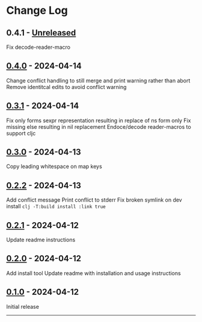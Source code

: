 # Change Log

## 0.4.1 - [Unreleased]

Fix decode-reader-macro

## [0.4.0] - 2024-04-14

Change conflict handling to still merge and print warning rather than abort
Remove identitcal edits to avoid conflict warning

## [0.3.1] - 2024-04-14

Fix only forms sexpr representation resulting in replace of ns form only
Fix missing else resulting in nil replacement
Endoce/decode reader-macros to support cljc

## [0.3.0] - 2024-04-13

Copy leading whitespace on map keys

## [0.2.2] - 2024-04-13

Add conflict message
Print conflict to stderr
Fix broken symlink on dev install `clj -T:build install :link true`

## [0.2.1] - 2024-04-12

Update readme instructions

## [0.2.0] - 2024-04-12

Add install tool
Update readme with installation and usage instructions

## [0.1.0] - 2024-04-12

Initial release

---

[Unreleased]: https://github.com/kurtharriger/clj-mergetool/compare/0.4.0...HEAD
[0.4.0]: https://github.com/kurtharriger/clj-mergetool/compare/0.3.1...0.4.0
[0.3.1]: https://github.com/kurtharriger/clj-mergetool/compare/0.3.0...0.3.1
[0.3.0]: https://github.com/kurtharriger/clj-mergetool/compare/0.2.2...0.3.0
[0.2.2]: https://github.com/kurtharriger/clj-mergetool/compare/0.2.1...0.2.2
[0.2.1]: https://github.com/kurtharriger/clj-mergetool/compare/0.2.0...0.2.1
[0.2.0]: https://github.com/kurtharriger/clj-mergetool/compare/0.1.0...0.2.0
[0.1.0]: https://github.com/kurtharriger/clj-mergetool/compare/0.0.0...0.1.0

